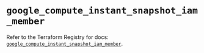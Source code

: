 # `google_compute_instant_snapshot_iam_member`

Refer to the Terraform Registry for docs: [`google_compute_instant_snapshot_iam_member`](https://registry.terraform.io/providers/hashicorp/google/6.45.0/docs/resources/compute_instant_snapshot_iam_member).
